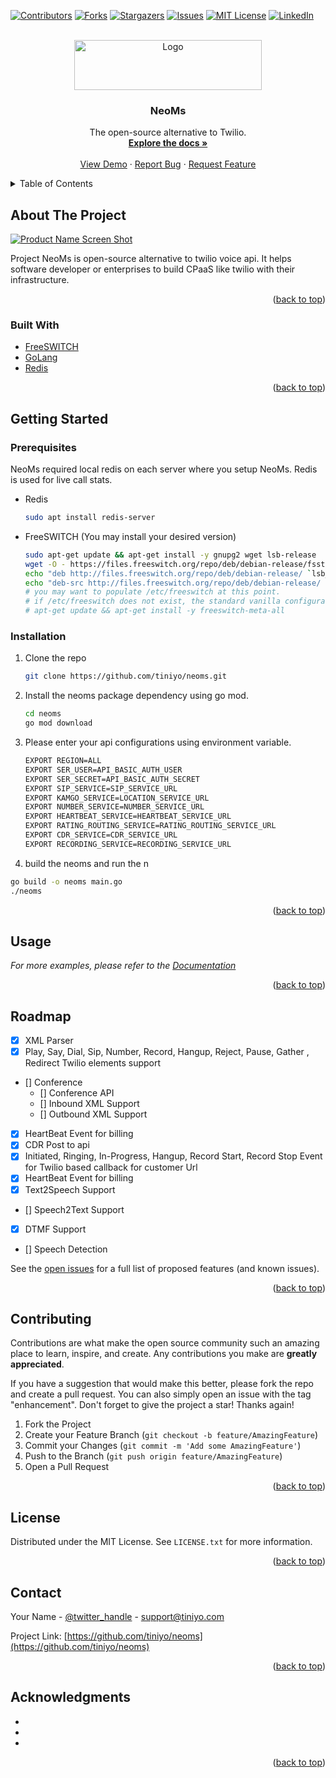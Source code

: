 <div id="top"></div>
<!--
*** Thanks for checking out the Neoms - best opensource alternative to twilio platform. If you have a suggestion
*** that would make this better, please fork the repo and create a pull request
*** or simply open an issue with the tag "enhancement".
*** Don't forget to give the project a star!
*** Thanks again! Now go create something AMAZING! :D
-->



<!-- PROJECT SHIELDS -->
<!--
*** I'm using markdown "reference style" links for readability.
*** Reference links are enclosed in brackets [ ] instead of parentheses ( ).
*** See the bottom of this document for the declaration of the reference variables
*** for contributors-url, forks-url, etc. This is an optional, concise syntax you may use.
*** https://www.markdownguide.org/basic-syntax/#reference-style-links
-->
[![Contributors][contributors-shield]][contributors-url]
[![Forks][forks-shield]][forks-url]
[![Stargazers][stars-shield]][stars-url]
[![Issues][issues-shield]][issues-url]
[![MIT License][license-shield]][license-url]
[![LinkedIn][linkedin-shield]][linkedin-url]



<!-- PROJECT LOGO -->
<br />
<div align="center">
  <a href="https://github.com/tiniyo/neoms">
    <img src="images/logo.png" alt="Logo" width="300" height="80">
  </a>

<h3 align="center">NeoMs</h3>

  <p align="center">
     The open-source alternative to Twilio.
    <br />
    <a href="https://tiniyo.com/dist/index-v1.html?version=v1"><strong>Explore the docs »</strong></a>
    <br />
    <br />
    <a href="https://tiniyo.com">View Demo</a>
    ·
    <a href="https://github.com/tiniyo/neoms/issues">Report Bug</a>
    ·
    <a href="https://github.com/tiniyo/neoms/issues">Request Feature</a>
  </p>
</div>



<!-- TABLE OF CONTENTS -->
<details>
  <summary>Table of Contents</summary>
  <ol>
    <li>
      <a href="#about-the-project">About The Project</a>
      <ul>
        <li><a href="#built-with">Built With</a></li>
      </ul>
    </li>
    <li>
      <a href="#getting-started">Getting Started</a>
      <ul>
        <li><a href="#prerequisites">Prerequisites</a></li>
        <li><a href="#installation">Installation</a></li>
      </ul>
    </li>
    <li><a href="#usage">Usage</a></li>
    <li><a href="#roadmap">Roadmap</a></li>
    <li><a href="#contributing">Contributing</a></li>
    <li><a href="#license">License</a></li>
    <li><a href="#contact">Contact</a></li>
    <li><a href="#acknowledgments">Acknowledgments</a></li>
  </ol>
</details>



<!-- ABOUT THE PROJECT -->
## About The Project

[![Product Name Screen Shot][product-screenshot]](https://tiniyo.com)

Project NeoMs is open-source alternative to twilio voice api. It helps software developer or enterprises to build CPaaS like twilio with their infrastructure.

<p align="right">(<a href="#top">back to top</a>)</p>



### Built With

* [FreeSWITCH](https://github.com/signalwire/freeswitch)
* [GoLang](https://golang.org/)
* [Redis](https://redis.io/)

<p align="right">(<a href="#top">back to top</a>)</p>


<!-- GETTING STARTED -->
## Getting Started

### Prerequisites

NeoMs required local redis on each server where you setup NeoMs. Redis is used for live call stats.

* Redis
  ```sh
  sudo apt install redis-server
  ```

* FreeSWITCH (You may install your desired version)
  ```sh
  sudo apt-get update && apt-get install -y gnupg2 wget lsb-release
  wget -O - https://files.freeswitch.org/repo/deb/debian-release/fsstretch-archive-keyring.asc | apt-key add -
  echo "deb http://files.freeswitch.org/repo/deb/debian-release/ `lsb_release -sc` main" > /etc/apt/sources.list.d/freeswitch.list
  echo "deb-src http://files.freeswitch.org/repo/deb/debian-release/ `lsb_release -sc` main" >> /etc/apt/sources.list.d/freeswitch.list
  # you may want to populate /etc/freeswitch at this point.
  # if /etc/freeswitch does not exist, the standard vanilla configuration is deployed
  # apt-get update && apt-get install -y freeswitch-meta-all
  ```
  
### Installation

1. Clone the repo
   ```sh
   git clone https://github.com/tiniyo/neoms.git
   ```
2. Install the neoms package dependency using go mod. 
   ```sh
   cd neoms
   go mod download
   ```
3. Please enter your api configurations using environment variable.
   ```sh
   EXPORT REGION=ALL
   EXPORT SER_USER=API_BASIC_AUTH_USER
   EXPORT SER_SECRET=API_BASIC_AUTH_SECRET
   EXPORT SIP_SERVICE=SIP_SERVICE_URL
   EXPORT KAMGO_SERVICE=LOCATION_SERVICE_URL
   EXPORT NUMBER_SERVICE=NUMBER_SERVICE_URL
   EXPORT HEARTBEAT_SERVICE=HEARTBEAT_SERVICE_URL
   EXPORT RATING_ROUTING_SERVICE=RATING_ROUTING_SERVICE_URL
   EXPORT CDR_SERVICE=CDR_SERVICE_URL
   EXPORT RECORDING_SERVICE=RECORDING_SERVICE_URL
   ```
4. build the neoms and run the n
```sh
go build -o neoms main.go
./neoms
```

<p align="right">(<a href="#top">back to top</a>)</p>



<!-- USAGE EXAMPLES -->
## Usage

_For more examples, please refer to the [Documentation](https://tiniyo.com)_

<p align="right">(<a href="#top">back to top</a>)</p>



<!-- ROADMAP -->
## Roadmap

- [X] XML Parser
- [X] Play, Say, Dial, Sip, Number, Record, Hangup, Reject, Pause, Gather , Redirect Twilio elements support
- [] Conference
    - [] Conference API
    - [] Inbound XML Support
    - [] Outbound XML Support
- [X] HeartBeat Event for billing
- [X] CDR Post to api
- [X] Initiated, Ringing, In-Progress, Hangup, Record Start, Record Stop Event for Twilio based callback for customer Url
- [X] HeartBeat Event for billing
- [X] Text2Speech Support
- [] Speech2Text Support
- [X] DTMF Support
- []  Speech Detection

See the [open issues](https://github.com/tiniyo/neoms/issues) for a full list of proposed features (and known issues).

<p align="right">(<a href="#top">back to top</a>)</p>



<!-- CONTRIBUTING -->
## Contributing

Contributions are what make the open source community such an amazing place to learn, inspire, and create. Any contributions you make are **greatly appreciated**.

If you have a suggestion that would make this better, please fork the repo and create a pull request. You can also simply open an issue with the tag "enhancement".
Don't forget to give the project a star! Thanks again!

1. Fork the Project
2. Create your Feature Branch (`git checkout -b feature/AmazingFeature`)
3. Commit your Changes (`git commit -m 'Add some AmazingFeature'`)
4. Push to the Branch (`git push origin feature/AmazingFeature`)
5. Open a Pull Request

<p align="right">(<a href="#top">back to top</a>)</p>



<!-- LICENSE -->
## License

Distributed under the MIT License. See `LICENSE.txt` for more information.

<p align="right">(<a href="#top">back to top</a>)</p>



<!-- CONTACT -->
## Contact

Your Name - [@twitter_handle](https://twitter.com/twitter_handle) - support@tiniyo.com

Project Link: [https://github.com/tiniyo/neoms](https://github.com/tiniyo/neoms)

<p align="right">(<a href="#top">back to top</a>)</p>



<!-- ACKNOWLEDGMENTS -->
## Acknowledgments

* []()
* []()
* []()

<p align="right">(<a href="#top">back to top</a>)</p>



<!-- MARKDOWN LINKS & IMAGES -->
<!-- https://www.markdownguide.org/basic-syntax/#reference-style-links -->
[contributors-shield]: https://img.shields.io/github/contributors/tiniyo/neoms.svg?style=for-the-badge
[contributors-url]: https://github.com/tiniyo/neoms/graphs/contributors
[forks-shield]: https://img.shields.io/github/forks/tiniyo/neoms.svg?style=for-the-badge
[forks-url]: https://github.com/tiniyo/neoms/network/members
[stars-shield]: https://img.shields.io/github/stars/tiniyo/neoms.svg?style=for-the-badge
[stars-url]: https://github.com/tiniyo/neoms/stargazers
[issues-shield]: https://img.shields.io/github/issues/tiniyo/neoms.svg?style=for-the-badge
[issues-url]: https://github.com/tiniyo/neoms/issues
[license-shield]: https://img.shields.io/github/license/tiniyo/neoms.svg?style=for-the-badge
[license-url]: https://github.com/tiniyo/neoms/blob/master/LICENSE.txt
[linkedin-shield]: https://img.shields.io/badge/-LinkedIn-black.svg?style=for-the-badge&logo=linkedin&colorB=555
[linkedin-url]: https://in.linkedin.com/company/tiniyo
[product-screenshot]: images/cpass.jpeg
